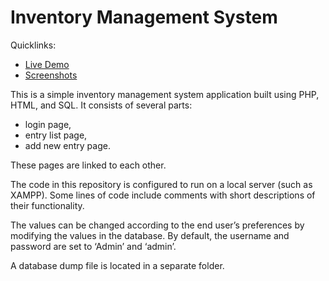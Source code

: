 Inventory Management System
=================

Quicklinks: 
* <a href="https://inventory-test.infinityfreeapp.com/">Live Demo</a>
* <a href="screenshots.md">Screenshots</a> 

This is a simple inventory management system application built using PHP, HTML, and SQL. 
It consists of several parts: 
* login page, 
* entry list page,
* add new entry page. 

These pages are linked to each other.

The code in this repository is configured to run on a local server (such as XAMPP). Some lines of code include comments with short descriptions of their functionality.

The values can be changed according to the end user’s preferences by modifying the values in the database. By default, the username and password are set to ‘Admin’ and ‘admin’.

A database dump file is located in a separate folder.

